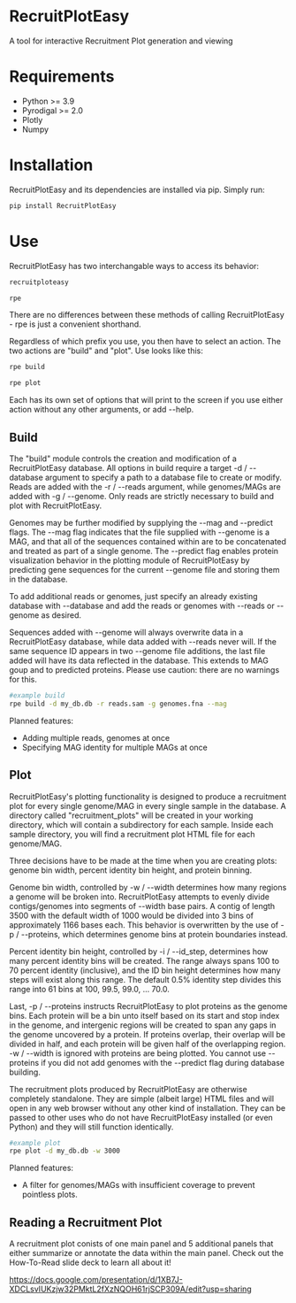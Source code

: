 # RecruitPlotEasy

A tool for interactive Recruitment Plot generation and viewing

# Requirements

- Python >= 3.9
- Pyrodigal >= 2.0
- Plotly
- Numpy 


# Installation

RecruitPlotEasy and its dependencies are installed via pip. Simply run:

```bash
pip install RecruitPlotEasy
```

# Use

RecruitPlotEasy has two interchangable ways to access its behavior:

```bash
recruitploteasy

rpe
```

There are no differences between these methods of calling RecruitPlotEasy - rpe is just a convenient shorthand.

Regardless of which prefix you use, you then have to select an action. The two actions are "build" and "plot". Use looks like this:

```bash
rpe build

rpe plot
```

Each has its own set of options that will print to the screen if you use either action without any other arguments, or add --help. 

## Build

The "build" module controls the creation and modification of a RecruitPlotEasy database. All options in build require a target -d / --database argument to specify a path to a database file to create or modify. Reads are added with the -r / --reads argument, while genomes/MAGs are added with -g / --genome. Only reads are strictly necessary to build and plot with RecruitPlotEasy.

Genomes may be further modified by supplying the --mag and --predict flags. The --mag flag indicates that the file supplied with --genome is a MAG, and that all of the sequences contained within are to be concatenated and treated as part of a single genome. The --predict flag enables protein visualization behavior in the plotting module of RecruitPlotEasy by predicting gene sequences for the current --genome file and storing them in the database.

To add additional reads or genomes, just specify an already existing database with --database and add the reads or genomes with --reads or --genome as desired.

Sequences added with --genome will always overwrite data in a RecruitPlotEasy database, while data added with --reads never will. If the same sequence ID appears in two --genome file additions, the last file added will have its data reflected in the database. This extends to MAG goup and to predicted proteins. Please use caution: there are no warnings for this.

```bash
#example build
rpe build -d my_db.db -r reads.sam -g genomes.fna --mag
```

Planned features:

* Adding multiple reads, genomes at once
* Specifying MAG identity for multiple MAGs at once

## Plot

RecruitPlotEasy's plotting functionality is designed to produce a recruitment plot for every single genome/MAG in every single sample in the database. A directory called "recruitment_plots" will be created in your working directory, which will contain a subdirectory for each sample. Inside each sample directory, you will find a recruitment plot HTML file for each genome/MAG.

Three decisions have to be made at the time when you are creating plots: genome bin width, percent identity bin height, and protein binning.

Genome bin width, controlled by -w / --width determines how many regions a genome will be broken into. RecruitPlotEasy attempts to evenly divide contigs/genomes into segments of --width base pairs. A contig of length 3500 with the default width of 1000 would be divided into 3 bins of approximately 1166 bases each. This behavior is overwritten by the use of -p / --proteins, which determines genome bins at protein boundaries instead.

Percent identity bin height, controlled by -i / --id_step, determines how many percent identity bins will be created. The range always spans 100 to 70 percent identity (inclusive), and the ID bin height determines how many steps will exist along this range. The default 0.5% identity step divides this range into 61 bins at 100, 99.5, 99.0, ... 70.0.

Last, -p / --proteins instructs RecruitPlotEasy to plot proteins as the genome bins. Each protein will be a bin unto itself based on its start and stop index in the genome, and intergenic regions will be created to span any gaps in the genome uncovered by a protein. If proteins overlap, their overlap will be divided in half, and each protein will be given half of the overlapping region. -w / --width is ignored with proteins are being plotted. You cannot use --proteins if you did not add genomes with the --predict flag during database building.

The recruitment plots produced by RecruitPlotEasy are otherwise completely standalone. They are simple (albeit large) HTML files and will open in any web browser without any other kind of installation. They can be passed to other uses who do not have RecruitPlotEasy installed (or even Python) and they will still function identically.

```bash
#example plot
rpe plot -d my_db.db -w 3000
```

Planned features:

* A filter for genomes/MAGs with insufficient coverage to prevent pointless plots.

## Reading a Recruitment Plot

A recruitment plot conists of one main panel and 5 additional panels that either summarize or annotate the data within the main panel. Check out the How-To-Read slide deck to learn all about it!

https://docs.google.com/presentation/d/1XB7J-XDCLsvIUKzjw32PMktL2fXzNQOH61rjSCP309A/edit?usp=sharing
